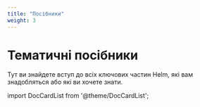 ```yaml
---
title: "Посібники"
weight: 3
---
```


# Тематичні посібники

Тут ви знайдете вступ до всіх ключових частин Helm, які вам знадобляться або які ви хочете знати.

import DocCardList from '@theme/DocCardList';

<DocCardList />